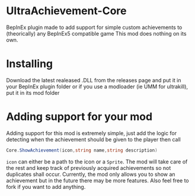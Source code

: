 # UltraAchievement-Core
BepInEx plugin made to add support for simple custom achievements to (theorically) any BepInEx5 compatible game
This mod does nothing on its own.

# Installing
Download the latest realeased .DLL from the releases page and put it in your BepInEx plugin folder or if you use a modloader (ie UMM for ultrakill), put it in its mod folder

# Adding support for your mod
Adding support for this mod is extremely simple, just add the logic for detecting when the achievement should be given to the player then call 
```cs
Core.ShowAchievement(icon,string name,string description)
```
`icon` can either be a path to the icon or a `Sprite`. The mod will take care of the rest and keep track of previously acquired achievements so not duplicates shall occur.
Currently, the mod only allows you to show an achievement but in the future there may be more features.
Also feel free to fork if you want to add anything. 
